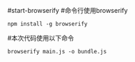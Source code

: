 #start-browserify
#命令行使用browserify  
```
npm install -g browserify
```
#本次代码使用以下命令
```
browserify main.js -o bundle.js
```
